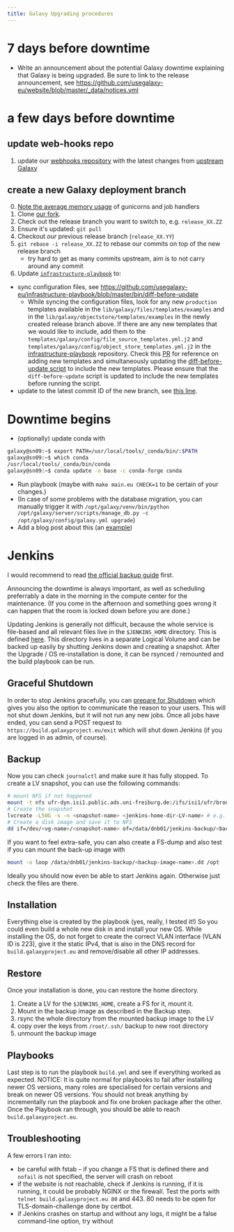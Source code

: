 ```yaml
---
title: Galaxy Upgrading procedures
---
```


# 7 days before downtime

- Write an announcement about the potential Galaxy downtime explaining that Galaxy is being upgraded. Be sure to link to the release announcement, see https://github.com/usegalaxy-eu/website/blob/master/_data/notices.yml

# a few days before downtime

## update web-hooks repo

1. update our [webhooks repository](https://github.com/usegalaxy-eu/galaxy-webhooks) with the latest changes from [upstream Galaxy](https://github.com/galaxyproject/galaxy/tree/dev/config/plugins/webhooks)

## create a new Galaxy deployment branch

0. [Note the average memory usage](https://github.com/usegalaxy-eu/operations/blob/dce7ce8ebfc433d0b76d337b4e4d3cd85f89f138/procmgmt.md?plain=1#L96) of gunicorns and job handlers
1. Clone [our fork](https://github.com/usegalaxy-eu/galaxy/).
2. Check out the release branch you want to switch to, e.g. `release_XX.ZZ`
3. Ensure it's updated: `git pull`
4. Checkout _our_ previous release branch (`release_XX.YY`)
5. `git rebase -i release_XX.ZZ` to rebase our commits on top of the new release branch
   - try hard to get as many commits upstream, aim is to not carry around any commit
6. Update [`infrastructure-playbook`](https://github.com/usegalaxy-eu/infrastructure-playbook/) to:

- sync configuration files, see https://github.com/usegalaxy-eu/infrastructure-playbook/blob/master/bin/diff-before-update
  - While syncing the configuration files, look for any new `production` templates available in the `lib/galaxy/files/templates/examples` and in the `lib/galaxy/objectstore/templates/examples` in the newly created release branch above. If there are any new templates that we would like to include, add them to the `templates/galaxy/config/file_source_templates.yml.j2` and `templates/galaxy/config/object_store_templates.yml.j2` in the [infrastructure-playbook](https://github.com/usegalaxy-eu/infrastructure-playbook) repository. Check this [PR](https://github.com/usegalaxy-eu/infrastructure-playbook/pull/1225/commits/bb01c94ca30589914217ea6cfb6941bdce6273fc) for reference on adding new templates and simultaneously updating the [diff-before-update script](https://github.com/usegalaxy-eu/infrastructure-playbook/blob/master/bin/diff-before-update) to include the new templates. Please ensure that the `diff-before-update` script is updated to include the new templates before running the script.
- update to the latest commit ID of the new branch, see [this line](https://github.com/usegalaxy-eu/infrastructure-playbook/blob/be8d196b26f46852bc593a0d8a64e66dedde69c5/group_vars/sn09/sn09.yml#L354).

# Downtime begins

- (optionally) update conda with

```bash
galaxy@sn09:~$ export PATH=/usr/local/tools/_conda/bin/:$PATH
galaxy@sn09:~$ which conda
/usr/local/tools/_conda/bin/conda
galaxy@sn09:~$ conda update -n base -c conda-forge conda
```

- Run playbook (maybe with `make main.eu CHECK=1` to be certain of your changes.)
- (In case of some problems with the database migration, you can manually trigger it with `/opt/galaxy/venv/bin/python /opt/galaxy/server/scripts/manage_db.py -c /opt/galaxy/config/galaxy.yml upgrade`)
- Add a blog post about this (an [example](https://github.com/usegalaxy-eu/galaxy-freiburg/pull/82))

# Jenkins

I would recommend to read [the official backup guide](https://www.jenkins.io/doc/book/system-administration/backing-up/) first.

Announcing the downtime is always important, as well as scheduling preferrably a date in the morning in the compute center for the maintenance. (If you come in the afternoon and something goes wrong it can happen that the room is locked down before you are done.)

Updating Jenkins is generally not difficult, because the whole service is file-based and all relevant files live in the `$JENKINS_HOME` directory. This is defined [here](https://github.com/usegalaxy-eu/infrastructure-playbook/blob/25ddd20a643c33234712ae40641cc29b0fab731d/group_vars/build.yml#L3). This directory lives in a separate Logical Volume and can be backed up easily by shutting Jenkins down and creating a snapshot. After the Upgrade / OS re-installation is done, it can be rsynced / remounted and the build playbook can be run.

## Graceful Shutdown

In order to stop Jenkins gracefully, you can [prepare for Shutdown](https://build.galaxyproject.eu/manage/prepareShutdown) which gives you also the option to communicate the reason to your users. This will not shut down Jenkins, but it will not run any new jobs. Once all jobs have ended, you can send a POST request to `https://build.galaxyproject.eu/exit` which will shut down Jenkins (if you are logged in as admin, of course).

## Backup

Now you can check `journalctl` and make sure it has fully stopped. To create a LV snapshot, you can use the following commands:

```sh
# mount NFS if not happened
mount -t nfs ufr-dyn.isi1.public.ads.uni-freiburg.de:/ifs/isi1/ufr/bronze/nfs/denbi/ /data/dnb01
# Create the snapshot
lvcreate -L50G -s -n <snapshot-name> <jenkins-home-dir-LV-name> # e.g. /dev/rl/jenkins-home
# Create a disk image and save it to NFS
dd if=/dev/<vg-name>/<snapshot-name> of=/data/dnb01/jenkins-backup/<backup-image-name>.dd
```

If you want to feel extra-safe, you can also create a FS-dump and also test if you can mount the back-up image with

```sh
mount -o loop /data/dnb01/jenkins-backup/<backup-image-name>.dd /opt
```

Ideally you should now even be able to start Jenkins again. Otherwise just check the files are there.

## Installation

Everything else is created by the playbook (yes, really, I tested it!)
So you could even build a whole new disk in and install your new OS.
While installing the OS, do not forget to create the correct VLAN interface (VLAN ID is 223), give it the static IPv4, that is also in the DNS record for `build.galaxyproject.eu` and remove/disable all other IP addresses.

## Restore

Once your installation is done, you can restore the home directory.

1. Create a LV for the `$JENKINS_HOME`, create a FS for it, mount it.
2. Mount in the backup image as described in the Backup step.
3. rsync the whole directory from the mounted backup image to the LV
4. copy over the keys from `/root/.ssh/` backup to new root directory
5. unmount the backup image

## Playbooks

Last step is to run the playbook `build.yml` and see if everything worked as expected.
NOTICE: It is quite normal for playbooks to fail after installing newer OS versions, many roles are specialised for certain versions and break on newer OS versions.
You should not break anything by incrementally run the playbook and fix one broken package after the other.
Once the Playbook ran through, you should be able to reach `build.galaxyproject.eu`.

## Troubleshooting

A few errors I ran into:

- be careful with fstab – if you change a FS that is defined there and `nofail` is not specified, the server will crash on reboot
- if the website is not reachable, check if Jenkins is running, if it is running, it could be probably NGINX or the firewall. Test the ports with `telnet build.galaxyproject.eu 80` and 443. 80 needs to be open for TLS-domain-challenge done by certbot.
- if Jenkins crashes on startup and without any logs, it might be a false command-line option, try without
